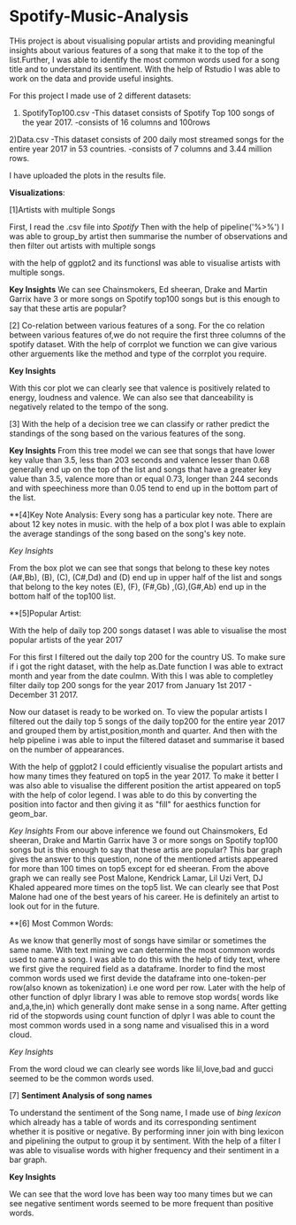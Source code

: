 # Spotify-Music-Analysis
THis project is about visualising popular artists and 
providing meaningful insights about various features 
of a song that make it to the top of the list.Further,
I was able to identify the most common words used for a song title
and to understand its sentiment.
With the help of Rstudio I was able to work on the data and provide
useful insights.

For this project I made use of 2 different datasets:
1) SpotifyTop100.csv
  -This dataset consists of Spotify Top 100 songs of the year 2017.
  -consists of 16 columns and 100rows
  
2)Data.csv
  -This dataset consists of 200 daily most streamed 
   songs for the entire year 2017 in 53 countries.
  -consists of 7 columns and 3.44 million rows.
  
 I have uploaded the plots in the results file.
  
**Visualizations**:

[1]Artists with multiple Songs

First, I read the .csv file into *Spotify*
Then with the help of pipeline('%>%') I was able to 
group_by artist then summarise the number of observations
and then filter out artists with multiple songs

with the help of ggplot2 and its functionsI was able to
visualise artists with multiple songs.
 
 **Key Insights**
 We can see Chainsmokers, Ed sheeran, Drake and Martin Garrix
 have 3 or more songs on Spotify top100 songs but is this enough 
 to say that these artis are popular? 
 
 


[2] Co-relation between various features of a song.
 For the co relation between various features of,we 
 do not require the first three columns of the spotify dataset.
 With the help of corrplot we function we can give various other 
 arguements like the method and type of the corrplot
 you require.

 **Key Insights**
 
 With this cor plot we can clearly see that valence is 
 positively related to energy, loudness and valence.
 We can also see that danceability is negatively related to 
 the tempo of the song.
 
 [3] With the help of a decision tree we can classify or rather predict
 the standings of the song based on the various features of the song.
 
  **Key Insights**
 From this tree model we can see that songs that have lower key value than 3.5,
 less than 203 seconds and valence lesser than 0.68 generally end up on the top of 
 the list and songs that have a greater key value than 3.5, valence more than or 
 equal 0.73, longer than 244 seconds and with speechiness more than 0.05 tend to
 end up in the bottom part of the list.
 

 
 **[4]Key Note Analysis:
 Every song has a particular key note. There are about
 12 key notes in music. with the help of a box plot I was 
 able to explain the average standings of the song based on
 the song's key note.
 
 *Key Insights*
 
  From the box plot we can see that songs that belong to these key notes (A#,Bb),
 (B), (C), (C#,Dd) and (D) end up in upper half of the list and songs that belong to 
 the key notes (E), (F), (F#,Gb) ,(G),(G#,Ab) end up in the bottom half of the top100
 list.

 
 **[5]Popular Artist:
 
 With the help of daily top 200 songs dataset I
 was able to visualise the most popular artists of the year 2017
 
 For this first I filtered out the daily top 200 for the country US.
 To make sure if i got the right dataset, with the help as.Date function
 I was able to extract month and year from the date coulmn.
 With this I was able to completley filter daily top 200 songs for the 
 year 2017 from January 1st 2017 - December 31 2017.
 
 Now our dataset is ready to be worked on. To view the popular artists I
 filtered out the daily top 5 songs of the daily top200 for the entire year
 2017 and grouped them by artist,position,month and quarter. And then with the help
 pipeline i was able to input the filtered dataset and summarise it based on the number of appearances.
 
 With the help of ggplot2 I could efficiently visualise the populart artists and how many times
 they featured on top5 in the year 2017. To make it better I was also able to visualise
 the different position the artist appeared on top5 with the help of
 color legend.
   I was able to do this by converting the position into factor and then
   giving it as "fill" for aesthics function for geom_bar.
   
*Key Insights*
From our above inference we found out Chainsmokers, Ed sheeran, Drake and Martin Garrix
 have 3 or more songs on Spotify top100 songs but is this enough 
 to say that these artis are popular? This bar graph gives the answer to this question, none
 of the mentioned artists appeared for more than 100 times on top5 except for ed sheeran.
 From the above graph we can really see Post Malone, Kendrick Lamar, Lil Uzi Vert,
 DJ Khaled appeared more times on the top5 list. We can clearly see that Post Malone had one
 of the best years of his career. He is definitely an artist to look out for in the future.
   
 **[6] Most Common Words:
 
As we know that generlly most of songs have similar or sometimes the same name.
With text mining we can determine the most common words used to name a song.
I was able to do this with the help of tidy text, where we first give the required
field as a dataframe. Inorder to find the most common words used we first devide
the dataframe into one-token-per row(also known as tokenization) i.e one word per
row. Later with the help of other function of dplyr library I was able to remove
stop words( words like and,a,the,in) which generally dont make sense in a song name.
After getting rid of the stopwords using count function of dplyr I was able to count
the most common words used in a song name and visualised this in a word cloud.

*Key Insights*

From the word cloud we can clearly see words like lil,love,bad and gucci seemed to be 
the common words used.


[7] **Sentiment Analysis of song names**

To understand the sentiment of the Song name, I made use of *bing lexicon* which 
already has a table of words and its corresponding sentiment whether it is positive
or negative. By performing inner join with bing lexicon and pipelining the output to
group it by sentiment. With the help of a filter I was able to visualise words with higher
frequency and their sentiment in a bar graph.

**Key Insights**

We can see that the word love has been way too many times but we can see
negative sentiment words seemed to be more frequent than positive words.




